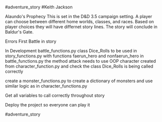 #adventure_story
#Keith Jackson

Alaundo's Prophecy
This is set in the D&D 3.5 campaign setting. A player can choose between different home worlds, classes, and races. Based on player choices they will have differnet story lines. The story will conclude in Baldur's Gate. 

Errors
First Battle in story

In Development
battle_functions.py class Dice_Rolls to be used in story_functions.py with functions faerun_hero and nonfaerun_hero
in battle_functions.py the method attack needs to use OOP character created from character_function.py and check the class Dice_Rolls is being called correctly

create a monster_functions.py to create a dictionary of monsters and use similar logic as in character_functions.py

Get all variables to call correctly throughout story

Deploy the project so everyone can play it

#adventure_story